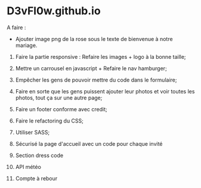 # D3vFl0w.github.io

A faire :

- Ajouter image png de la rose sous le texte de bienvenue à notre mariage.

1. Faire la partie responsive : Refaire les images + logo à la bonne taille;

2. Mettre un carrousel en javascript + Refaire le nav hamburger;

3. Empêcher les gens de pouvoir mettre du code dans le formulaire;

4. Faire en sorte que les gens puissent ajouter leur photos et voir toutes les photos, tout ça sur une autre page;

5. Faire un footer conforme avec credit;

6. Faire le refactoring du CSS;

7. Utiliser SASS;

8. Sécurisé la page d'accueil avec un code pour chaque invité

9. Section dress code

10. API météo

11. Compte à rebour

